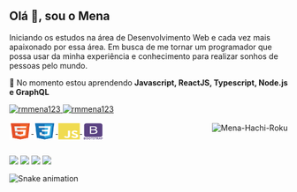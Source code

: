 ## Olá 👋, sou o Mena

Iniciando os estudos na área de Desenvolvimento Web e cada vez mais apaixonado por essa área. Em busca de me tornar um programador que possa usar da minha experiência e conhecimento para realizar sonhos de pessoas pelo mundo.

🌱 No momento estou aprendendo **Javascript, ReactJS, Typescript, Node.js e GraphQL**

 <div>
  <a href="https://github.com/rafaballerini">
  <img height="180em" src="https://github-readme-stats.vercel.app/api/top-langs?username=rmmena123&show_icons=true&theme=dark&locale=en&layout=compact" alt="rmmena123"/>
  <img height="180em" src="https://github-readme-stats.vercel.app/api?username=rmmena123&show_icons=true&theme=dark&locale=pt-br" alt="rmmena123"/>
</div>
<div style="display: inline_block"><br>
  <img align="center" alt="Mena-HTML" height="30" width="40" src="https://raw.githubusercontent.com/devicons/devicon/master/icons/html5/html5-original.svg">
  <img align="center" alt="Mena-CSS" height="30" width="40" src="https://raw.githubusercontent.com/devicons/devicon/master/icons/css3/css3-original.svg">
  <img align="center" alt="Mena-Js" height="30" width="40" src="https://raw.githubusercontent.com/devicons/devicon/master/icons/javascript/javascript-plain.svg">
  <img align="center" alt="Mena-Bootstrap" height="30" width="40" src="https://raw.githubusercontent.com/devicons/devicon/master/icons/bootstrap/bootstrap-plain-wordmark.svg">
  <!-- <img align="center" alt="Mena-Ts" height="30" width="40" src="https://raw.githubusercontent.com/devicons/devicon/master/icons/typescript/typescript-plain.svg">
  <img align="center" alt="Mena-React" height="30" width="40" src="https://raw.githubusercontent.com/devicons/devicon/master/icons/react/react-original.svg"> -->
  
  <img align="right" alt="Mena-Hachi-Roku" src="https://th.bing.com/th/id/R.f73809f4ce01ecbdcb75d6de1c6271d6?rik=xozi7pcb0KACFA&riu=http%3a%2f%2ffc01.deviantart.net%2ffs70%2ff%2f2012%2f160%2f5%2fb%2finitial_d_1st_stage_gif_icon_by_topgae86turbo-d52uatv.gif&ehk=i47JISRBhm96ckNPCFk4TNr8CbtrvP9yJGlYnH9w0qk%3d&risl=&pid=ImgRaw">
</div>
  
  ##
 
<div> 
  <a href="https://www.instagram.com/rodrigomena_/" target="_blank"><img src="https://img.shields.io/badge/-Instagram-%23E4405F?style=for-the-badge&logo=instagram&logoColor=white" target="_blank"></a>
 	<a href="https://www.twitch.tv/rmmena86" target="_blank"><img src="https://img.shields.io/badge/Twitch-9146FF?style=for-the-badge&logo=twitch&logoColor=white" target="_blank"></a>
  <a href = "mailto:rm.mena86@gmail.com"><img src="https://img.shields.io/badge/-Gmail-%23333?style=for-the-badge&logo=gmail&logoColor=white" target="_blank"></a>
  <a href="https://www.linkedin.com/in/rodrigo-mena-86r32/" target="_blank"><img src="https://img.shields.io/badge/-LinkedIn-%230077B5?style=for-the-badge&logo=linkedin&logoColor=white" target="_blank"></a> 
 
  ![Snake animation](https://github.com/rmmena123/rmmena123/blob/output/github-contribution-grid-snake.svg)
 
</div>
